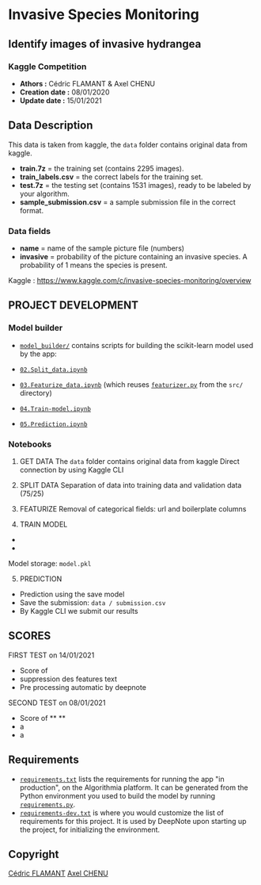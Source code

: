 # Invasive Species Monitoring
## Identify images of invasive hydrangea
### Kaggle Competition 

- **Athors :** Cédric FLAMANT & Axel CHENU 
- **Creation date :** 08/01/2020
- **Update date :** 15/01/2021


## Data Description 
This data is taken from kaggle, the `data` folder contains original data from kaggle.

- **train.7z** = the training set (contains 2295 images).
- **train_labels.csv** = the correct labels for the training set.
- **test.7z** = the testing set (contains 1531 images), ready to be labeled by your algorithm.
- **sample_submission.csv** = a sample submission file in the correct format.

### Data fields
- **name** = name of the sample picture file (numbers)
- **invasive** = probability of the picture containing an invasive species. A probability of 1 means the species is present.

Kaggle : https://www.kaggle.com/c/invasive-species-monitoring/overview

## PROJECT DEVELOPMENT
### Model builder

* [`model_builder/`](model_builder/) contains scripts for building the scikit-learn model used by the app:

* [`02.Split_data.ipynb`](model_builder/02.Split_data.ipynb)
* [`03.Featurize_data.ipynb`](model_builder/03.Featurize_data.ipynb) (which reuses [`featurizer.py`](src/featurizer.py) from the `src/` directory)
* [`04.Train-model.ipynb`](model_builder/04.Train-model.ipynb)
* [`05.Prediction.ipynb`](model_builder/05.Prediction.ipynb)

### Notebooks 
01. GET DATA
The `data` folder contains original data from kaggle
Direct connection by using Kaggle CLI

02. SPLIT DATA
Separation of data into training data and validation data (75/25)

03. FEATURIZE
Removal of categorical fields: url and boilerplate columns

04. TRAIN MODEL 
* 
* 

Model storage: `model.pkl`

05. PREDICTION 
* Prediction using the save model
* Save the submission: `data / submission.csv`
* By Kaggle CLI we submit our results

## SCORES 
FIRST TEST on 14/01/2021
* Score of 
* suppression des features text
* Pre processing automatic by deepnote 

SECOND TEST on 08/01/2021
* Score of ** **
* a
* a


## Requirements
* [`requirements.txt`](requirements.txt) lists the requirements for running the app "in production", on the Algorithmia platform. It can be generated from the Python environment you used to build the model by running [`requirements.py`](requirements.py).
* [`requirements-dev.txt`](requirements-dev.txt) is where you would customize the list of requirements for this project. It is used by DeepNote upon starting up the project, for initializing the environment.

## Copyright
[Cédric FLAMANT](https://github.com/Drice33)
[Axel CHENU](https://github.com/ACHENU26)